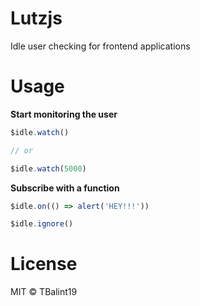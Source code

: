 # Lutzjs

Idle user checking for frontend applications

# Usage

__Start monitoring the user__
```js
$idle.watch()

// or

$idle.watch(5000)
```

__Subscribe with a function__
```js
$idle.on(() => alert('HEY!!!'))
```

```js
$idle.ignore()
```


# License

MIT © TBalint19
